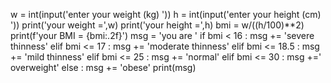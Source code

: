 w = int(input('enter your weight (kg) '))
h = int(input('enter your height (cm) '))
print('your weight =',w)
print('your height =',h)
bmi = w/((h/100)**2)
print(f'your BMI = {bmi:.2f}')
msg = 'you are '
if bmi < 16 : msg += 'severe thinness'
elif bmi <= 17 : msg += 'moderate thinness'
elif bmi <= 18.5 : msg += 'mild thinness'
elif bmi <= 25 : msg += 'normal'
elif bmi <= 30 : msg +=' overweight'
else : msg += 'obese'
print(msg)
